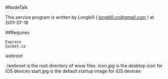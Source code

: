 #NodeTalk

This service program is written by Longbill ( longbill.cn@gmail.com ) at 2011-07-18

##Requires

	Express
	Socket.io


*webroot*

./webroot is the root directory of www files.
icon.jpg is the desktop icon for iOS devices
start.jpg is the default startup image for iOS devices